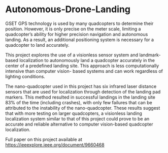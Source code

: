 # Autonomous-Drone-Landing
GSET
GPS technology is used by many quadcopters to determine their position. However, it is only precise on the meter scale, limiting a quadcopter’s ability for higher precision navigation and autonomous landing. As a result, an additional positioning system is necessary for a quadcopter to land accurately.

This project explores the use of a visionless sensor system and landmark-based localization to autonomously land a quadcopter accurately in the center of a predefined landing site. This approach is less computationally intensive than computer vision- based systems and can work regardless of lighting conditions.

The nano-quadcopter used in this project has six infrared laser distance sensors that are used for localization through detection of the landing pad markers. This method resulted in successful landings in the landing site 83% of the time (including crashes), with only few failures that can be attributed to the instability of the nano-quadcopter. These results suggest that with more testing on larger quadcopters, a visionless landing localization system similar to that of this project could prove to be an accurate and reliable alternative to computer vision-based quadcopter localization.

Full paper on this project available at https://ieeexplore.ieee.org/document/9660468
